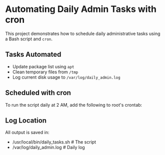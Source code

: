 # Automating Daily Admin Tasks with cron

This project demonstrates how to schedule daily administrative tasks using a Bash script and `cron`.

## Tasks Automated

- Update package list using `apt`
- Clean temporary files from `/tmp`
- Log current disk usage to `/var/log/daily_admin.log`

## Scheduled with cron

To run the script daily at 2 AM, add the following to root's crontab:


## Log Location

All output is saved in:

* /usr/local/bin/daily_tasks.sh # The script
* /var/log/daily_admin.log # Daily log
